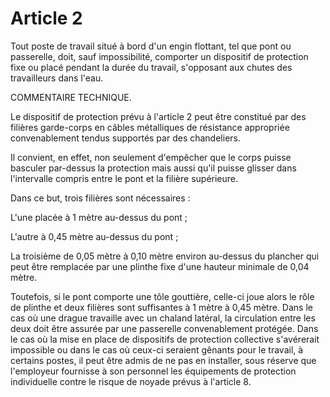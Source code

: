 # Article 2

Tout poste de travail situé à bord d'un engin flottant, tel que pont ou passerelle, doit, sauf impossibilité, comporter un dispositif de protection fixe ou placé pendant la durée du travail, s'opposant aux chutes des travailleurs dans l'eau.

COMMENTAIRE TECHNIQUE.

Le dispositif de protection prévu à l'article 2 peut être constitué par des filières garde-corps en câbles métalliques de résistance appropriée convenablement tendus supportés par des chandeliers.

Il convient, en effet, non seulement d'empêcher que le corps puisse basculer par-dessus la protection mais aussi qu'il puisse glisser dans l'intervalle compris entre le pont et la filière supérieure.

Dans ce but, trois filières sont nécessaires :

L'une placée à 1 mètre au-dessus du pont ;

L'autre à 0,45 mètre au-dessus du pont ;

La troisième de 0,05 mètre à 0,10 mètre environ au-dessus du plancher qui peut être remplacée par une plinthe fixe d'une hauteur minimale de 0,04 mètre.

Toutefois, si le pont comporte une tôle gouttière, celle-ci joue alors le rôle de plinthe et deux filières sont suffisantes à 1 mètre à 0,45 mètre. Dans le cas où une drague travaille avec un chaland latéral, la circulation entre les deux doit être assurée par une passerelle convenablement protégée.    Dans le cas où la mise en place de dispositifs de protection collective s'avérerait impossible ou dans le cas où ceux-ci seraient gênants pour le travail, à certains postes, il peut être admis de ne pas en installer, sous réserve que l'employeur fournisse à son personnel les équipements de protection individuelle contre le risque de noyade prévus à l'article 8.
